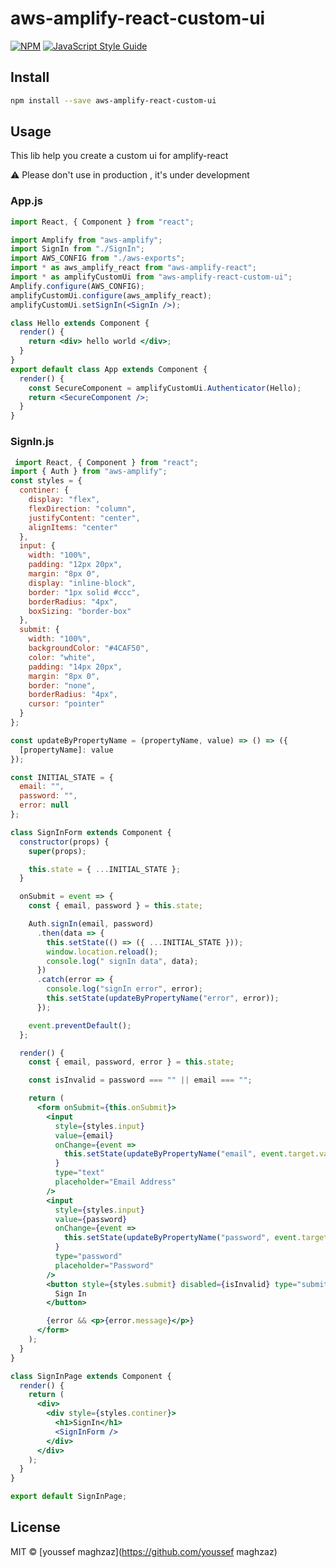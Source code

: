# aws-amplify-react-custom-ui

> 

[![NPM](https://img.shields.io/npm/v/aws-amplify-react-custom-ui.svg)](https://www.npmjs.com/package/aws-amplify-react-custom-ui) [![JavaScript Style Guide](https://img.shields.io/badge/code_style-standard-brightgreen.svg)](https://standardjs.com)

## Install

```bash
npm install --save aws-amplify-react-custom-ui
```


## Usage

This lib help you create a custom ui for amplify-react 

:warning: Please don't use in production , it's under development

### App.js 

```jsx
import React, { Component } from "react";

import Amplify from "aws-amplify";
import SignIn from "./SignIn";
import AWS_CONFIG from "./aws-exports";
import * as aws_amplify_react from "aws-amplify-react";
import * as amplifyCustomUi from "aws-amplify-react-custom-ui";
Amplify.configure(AWS_CONFIG);
amplifyCustomUi.configure(aws_amplify_react);
amplifyCustomUi.setSignIn(<SignIn />);

class Hello extends Component {
  render() {
    return <div> hello world </div>;
  }
}
export default class App extends Component {
  render() {
    const SecureComponent = amplifyCustomUi.Authenticator(Hello);
    return <SecureComponent />;
  }
}
```

### SignIn.js 

```jsx
 import React, { Component } from "react";
import { Auth } from "aws-amplify";
const styles = {
  continer: {
    display: "flex",
    flexDirection: "column",
    justifyContent: "center",
    alignItems: "center"
  },
  input: {
    width: "100%",
    padding: "12px 20px",
    margin: "8px 0",
    display: "inline-block",
    border: "1px solid #ccc",
    borderRadius: "4px",
    boxSizing: "border-box"
  },
  submit: {
    width: "100%",
    backgroundColor: "#4CAF50",
    color: "white",
    padding: "14px 20px",
    margin: "8px 0",
    border: "none",
    borderRadius: "4px",
    cursor: "pointer"
  }
};

const updateByPropertyName = (propertyName, value) => () => ({
  [propertyName]: value
});

const INITIAL_STATE = {
  email: "",
  password: "",
  error: null
};

class SignInForm extends Component {
  constructor(props) {
    super(props);

    this.state = { ...INITIAL_STATE };
  }

  onSubmit = event => {
    const { email, password } = this.state;

    Auth.signIn(email, password)
      .then(data => {
        this.setState(() => ({ ...INITIAL_STATE }));
        window.location.reload();
        console.log(" signIn data", data);
      })
      .catch(error => {
        console.log("signIn error", error);
        this.setState(updateByPropertyName("error", error));
      });

    event.preventDefault();
  };

  render() {
    const { email, password, error } = this.state;

    const isInvalid = password === "" || email === "";

    return (
      <form onSubmit={this.onSubmit}>
        <input
          style={styles.input}
          value={email}
          onChange={event =>
            this.setState(updateByPropertyName("email", event.target.value))
          }
          type="text"
          placeholder="Email Address"
        />
        <input
          style={styles.input}
          value={password}
          onChange={event =>
            this.setState(updateByPropertyName("password", event.target.value))
          }
          type="password"
          placeholder="Password"
        />
        <button style={styles.submit} disabled={isInvalid} type="submit">
          Sign In
        </button>

        {error && <p>{error.message}</p>}
      </form>
    );
  }
}

class SignInPage extends Component {
  render() {
    return (
      <div>
        <div style={styles.continer}>
          <h1>SignIn</h1>
          <SignInForm />
        </div>
      </div>
    );
  }
}

export default SignInPage;

```



## License

MIT © [youssef maghzaz](https://github.com/youssef maghzaz)
